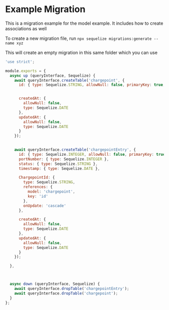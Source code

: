 # Example Migration

This is a migration example for the model example. It includes how to create associations as well

To create a new migration file, run `npx sequelize migrations:generate --name xyz`

This will create an empty migration in this same folder which you can use

```js
'use strict';

module.exports = {
  async up (queryInterface, Sequelize) {
    await queryInterface.createTable('chargepoint', {
      id: { type: Sequelize.STRING, allowNull: false, primaryKey: true, unique: true },


      createdAt: {
        allowNull: false,
        type: Sequelize.DATE
      },
      updatedAt: {
        allowNull: false,
        type: Sequelize.DATE
      }
    });

    
    await queryInterface.createTable('chargepointEntry', {
      id: { type: Sequelize.INTEGER, allowNull: false, primaryKey: true, unique: true, autoIncrement: true },
      portNumber: { type: Sequelize.INTEGER },
      status: { type: Sequelize.STRING },
      timestamp: { type: Sequelize.DATE },

      ChargepointId: {
        type: Sequelize.STRING,
        references: {
          model: 'chargepoint',
          key: 'id'
        },
        onUpdate: 'cascade'
      },

      createdAt: {
        allowNull: false,
        type: Sequelize.DATE
      },
      updatedAt: {
        allowNull: false,
        type: Sequelize.DATE
      }
    });

  },



  async down (queryInterface, Sequelize) {
    await queryInterface.dropTable('chargepointEntry');
    await queryInterface.dropTable('chargepoint');
  }
};
```